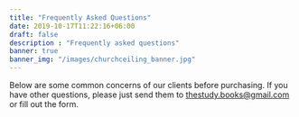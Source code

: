 ```yaml
---
title: "Frequently Asked Questions"
date: 2019-10-17T11:22:16+06:00
draft: false
description : "Frequently asked questions"
banner: true
banner_img: "/images/churchceiling_banner.jpg"
---
```


Below are some common concerns of our clients before purchasing. If you have other questions, please just send them to thestudy.books@gmail.com or fill out the form.